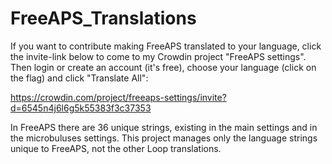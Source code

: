 # FreeAPS_Translations

If you want to contribute making FreeAPS translated to your language, click the invite-link below to come to my Crowdin project "FreeAPS settings". Then login or create an account (it's free), choose your language (click on the flag) and click "Translate All":

https://crowdin.com/project/freeaps-settings/invite?d=6545n4j6l6g5k55383f3c37353

In FreeAPS there are 36 unique strings, existing in the main settings and in the microbuluses settings. This project manages only the language strings unique to FreeAPS, not the other Loop translations.

